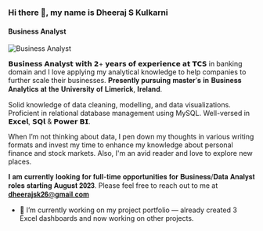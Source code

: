 ### Hi there 👋, my name is Dheeraj S Kulkarni
#### Business Analyst
![Business Analyst](https://www.linkedin.com/in/dheeraj-s-kulkarni/overlay/background-image/)

𝗕𝘂𝘀𝗶𝗻𝗲𝘀𝘀 𝗔𝗻𝗮𝗹𝘆𝘀𝘁 𝘄𝗶𝘁𝗵 𝟮+ 𝘆𝗲𝗮𝗿𝘀 𝗼𝗳 𝗲𝘅𝗽𝗲𝗿𝗶𝗲𝗻𝗰𝗲 𝗮𝘁 𝗧𝗖𝗦 in banking domain and I love applying my analytical knowledge to help companies to further scale their businesses. 𝐏𝐫𝐞𝐬𝐞𝐧𝐭𝐥𝐲 𝐩𝐮𝐫𝐬𝐮𝐢𝐧𝐠 𝐦𝐚𝐬𝐭𝐞𝐫’𝐬 𝐢𝐧 𝐁𝐮𝐬𝐢𝐧𝐞𝐬𝐬 𝐀𝐧𝐚𝐥𝐲𝐭𝐢𝐜𝐬 𝐚𝐭 𝐭𝐡𝐞 𝐔𝐧𝐢𝐯𝐞𝐫𝐬𝐢𝐭𝐲 𝐨𝐟 𝐋𝐢𝐦𝐞𝐫𝐢𝐜𝐤, 𝐈𝐫𝐞𝐥𝐚𝐧𝐝. 

Solid knowledge of data cleaning, modelling, and data visualizations. Proficient in relational database management using MySQL. Well-versed in 𝗘𝘅𝗰𝗲𝗹, 𝗦𝗤𝗹 & 𝗣𝗼𝘄𝗲𝗿 𝗕𝗜.

When I’m not thinking about data, I pen down my thoughts in various writing formats and invest my time to enhance my knowledge about personal finance and stock markets. Also, I'm an avid reader and love to explore new places.

𝐈 𝐚𝐦 𝐜𝐮𝐫𝐫𝐞𝐧𝐭𝐥𝐲 𝐥𝐨𝐨𝐤𝐢𝐧𝐠 𝐟𝐨𝐫 𝐟𝐮𝐥𝐥-𝐭𝐢𝐦𝐞 𝐨𝐩𝐩𝐨𝐫𝐭𝐮𝐧𝐢𝐭𝐢𝐞𝐬 𝐟𝐨𝐫 𝐁𝐮𝐬𝐢𝐧𝐞𝐬𝐬/𝐃𝐚𝐭𝐚 𝐀𝐧𝐚𝐥𝐲𝐬𝐭 𝐫𝐨𝐥𝐞𝐬 𝐬𝐭𝐚𝐫𝐭𝐢𝐧𝐠 𝐀𝐮𝐠𝐮𝐬𝐭 𝟐𝟎𝟐𝟑. Please feel free to reach out to me at 𝐝𝐡𝐞𝐞𝐫𝐚𝐣𝐬𝐤𝟐𝟔@𝐠𝐦𝐚𝐢𝐥.𝐜𝐨𝐦

- 🔭 I’m currently working on my project portfolio — already created 3 Excel dashboards and now working on other projects. 




